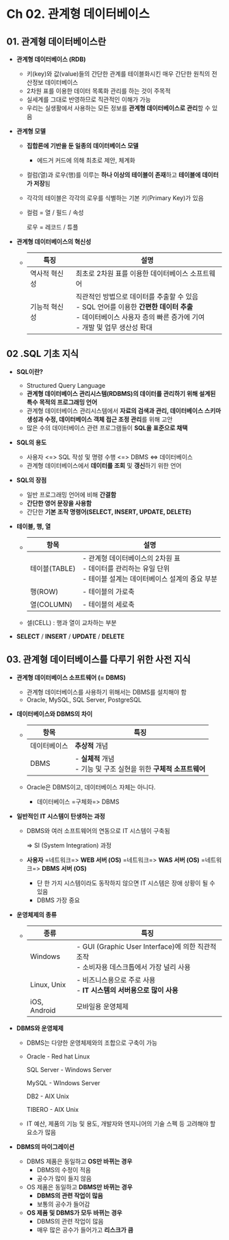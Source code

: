 # Ch 02. 관계형 데이터베이스

## 01. 관계형 데이터베이스란

- **관계형 데이터베이스 (RDB)**

  - 키(key)와 값(value)들의 간단한 관계를 테이블화시킨 매우 간단한 원칙의 전산정보 데이터베이스
  - 2차원 표를 이용한 데이터 목록화 관리를 하는 것이 주목적
  - 실세계를 그대로 반영하므로 직관적인 이해가 가능
  - 우리는 실생활에서 사용하는 모든 정보를 **관계형 데이터베이스로 관리**할 수 있음

- **관계형 모델**

  - **집합론에 기반을 둔 일종의 데이터베이스 모델**

    - 에드거 커드에 의해 최초로 제안, 체계화

  - 컬럼(열)과 로우(행)를 이루는 **하나 이상의 테이블이 존재**하고 **테이블에 데이터가 저장**됨

  - 각각의 테이블은 각각의 로우를 식별하는 기본 키(Primary Key)가 있음

  - 컬럼 = 열 / 필드 / 속성

    로우 = 레코드 / 튜플

- **관계형 데이터베이스의 혁신성**

  - | 특징          | 설명                                                         |
    | ------------- | ------------------------------------------------------------ |
    | 역사적 혁신성 | 최초로 2차원 표를 이용한 데이터베이스 소프트웨어             |
    | 기능적 혁신성 | 직관적인 방법으로 데이터를 추출할 수 있음<br />- SQL 언어를 이용한 **간편한 데이터 추출**<br />- 데이터베이스 사용자 층의 빠른 증가에 기여<br />- 개발 및 업무 생산성 확대 |



## 02 .SQL 기초 지식

- **SQL이란?**
  - Structured Query Language
  - **관계형 데이터베이스 관리시스템(RDBMS)의 데이터를 관리하기 위해 설계된 특수 목적의 프로그래밍 언어**
  - 관계형 데이터베이스 관리시스템에서 **자료의 검색과 관리, 데이터베이스 스키마 생성과 수정, 데이터베이스 객체 접근 조정 관리**를 위해 고안
  - 많은 수의 데이터베이스 관련 프로그램들이 **SQL을 표준으로 채택**

- **SQL의 용도**
  - 사용자 <=> SQL 작성 및 명령 수행 <=> DBMS <=> 데이터베이스
  - 관계형 데이터베이스에서 **데이터를 조회** 및 **갱신**하기 위한 언어

- **SQL의 장점**
  - 일반 프로그래밍 언어에 비해 **간결함**
  - **간단한 영어 문장을 사용함**
  - 간단한 **기본 조작 명령어(SELECT, INSERT, UPDATE, DELETE)**

- **테이블, 행, 열**

  - | 항목          | 설명                                                         |
    | ------------- | ------------------------------------------------------------ |
    | 테이블(TABLE) | - 관계형 데이터베이스의 2차원 표<br />- 데이터를 관리하는 유일 단위<br />- 테이블 설계는 데이터베이스 설계의 중요 부분 |
    | 행(ROW)       | - 테이블의 가로축                                            |
    | 열(COLUMN)    | - 테이블의 세로축                                            |

  - 셀(CELL) : 행과 열이 교차하는 부분

- **SELECT** / **INSERT** / **UPDATE** / **DELETE**



## 03. 관계형 데이터베이스를 다루기 위한 사전 지식

- **관계형 데이터베이스 소프트웨어 (= DBMS)**

  - 관계형 데이터베이스를 사용하기 위해서는 DBMS를 설치해야 함
  - Oracle, MySQL, SQL Server, PostgreSQL

- **데이터베이스와 DBMS의 차이**

  - | 항목         | 특징                                                         |
    | ------------ | ------------------------------------------------------------ |
    | 데이터베이스 | **추상적** 개념                                              |
    | DBMS         | - **실체적** 개념<br />- 기능 및 구조 실현을 위한 **구체적 소프트웨어** |

  - Oracle은 DBMS이고, 데이터베이스 자체는 아니다.
    - 데이터베이스  =구체화=>  DBMS

- **일반적인 IT 시스템이 탄생하는 과정**

  - DBMS와 여러 소프트웨어의 연동으로 IT 시스템이 구축됨

    => SI (System Integration) 과정

  - **사용자**  =네트워크=>  **WEB 서버 (OS)**  =네트워크=>  **WAS 서버 (OS)**  =네트워크=>  **DBMS 서버 (OS)**
    - 단 한 가지 시스템이라도 동작하지 않으면 IT 시스템은 장애 상황이 될 수 있음
    - DBMS 가장 중요

- **운영체제의 종류**

  - | 종류         | 특징                                                         |
    | ------------ | ------------------------------------------------------------ |
    | Windows      | - GUI (Graphic User Interface)에 의한 직관적 조작<br />- 소비자용 데스크톱에서 가장 널리 사용 |
    | Linux, Unix  | - 비즈니스용으로 주로 사용<br />- **IT 시스템의 서버용으로 많이 사용** |
    | iOS, Android | 모바일용 운영체제                                            |

- **DBMS와 운영체제**

  - DBMS는 다양한 운영체제와의 조합으로 구축이 가능

  - Oracle - Red hat Linux

    SQL Server - Windows Server

    MySQL - WIndows Server

    DB2 - AIX Unix

    TIBERO - AIX Unix

  - IT 예산, 제품의 기능 및 용도, 개발자와 엔지니어의 기술 스펙 등 고려해야 할 요소가 많음

- **DBMS의 마이그레이션**
  - DBMS 제품은 동일하고 **OS만 바뀌는 경우**
    - DBMS의 수정이 적음
    - 공수가 많이 들지 않음
  - OS 제품은 동일하고 **DBMS만 바뀌는 경우**
    - **DBMS의 관련 작업이 많음**
    - 보통의 공수가 들어감
  - **OS 제품 및 DBMS가 모두 바뀌는 경우**
    - DBMS의 관련 작업이 많음
    - 매우 많은 공수가 들어가고 **리스크가 큼**
